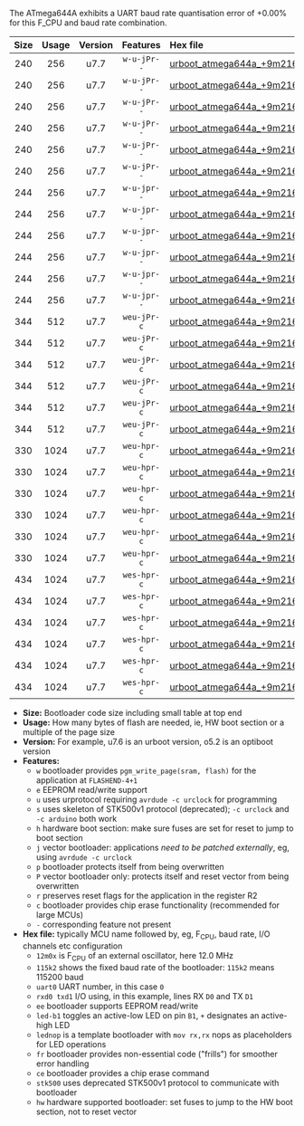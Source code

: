 The ATmega644A exhibits a UART baud rate quantisation error of +0.00% for this F_CPU and baud rate combination.

|Size|Usage|Version|Features|Hex file|
|:-:|:-:|:-:|:-:|:--|
|240|256|u7.7|`w-u-jPr--`|[urboot_atmega644a_+9m216x_++76k8_uart0_rxd0_txd1_led+b0.hex](https://raw.githubusercontent.com/stefanrueger/urboot.hex/main/mcus/atmega644a/external_oscillator/fcpu_+9m216x/br_++76k8/urboot_atmega644a_+9m216x_++76k8_uart0_rxd0_txd1_led+b0.hex)|
|240|256|u7.7|`w-u-jPr--`|[urboot_atmega644a_+9m216x_++76k8_uart0_rxd0_txd1_led+b7.hex](https://raw.githubusercontent.com/stefanrueger/urboot.hex/main/mcus/atmega644a/external_oscillator/fcpu_+9m216x/br_++76k8/urboot_atmega644a_+9m216x_++76k8_uart0_rxd0_txd1_led+b7.hex)|
|240|256|u7.7|`w-u-jPr--`|[urboot_atmega644a_+9m216x_++76k8_uart0_rxd0_txd1_lednop.hex](https://raw.githubusercontent.com/stefanrueger/urboot.hex/main/mcus/atmega644a/external_oscillator/fcpu_+9m216x/br_++76k8/urboot_atmega644a_+9m216x_++76k8_uart0_rxd0_txd1_lednop.hex)|
|240|256|u7.7|`w-u-jPr--`|[urboot_atmega644a_+9m216x_++76k8_uart1_rxd2_txd3_led+b0.hex](https://raw.githubusercontent.com/stefanrueger/urboot.hex/main/mcus/atmega644a/external_oscillator/fcpu_+9m216x/br_++76k8/urboot_atmega644a_+9m216x_++76k8_uart1_rxd2_txd3_led+b0.hex)|
|240|256|u7.7|`w-u-jPr--`|[urboot_atmega644a_+9m216x_++76k8_uart1_rxd2_txd3_led+b7.hex](https://raw.githubusercontent.com/stefanrueger/urboot.hex/main/mcus/atmega644a/external_oscillator/fcpu_+9m216x/br_++76k8/urboot_atmega644a_+9m216x_++76k8_uart1_rxd2_txd3_led+b7.hex)|
|240|256|u7.7|`w-u-jPr--`|[urboot_atmega644a_+9m216x_++76k8_uart1_rxd2_txd3_lednop.hex](https://raw.githubusercontent.com/stefanrueger/urboot.hex/main/mcus/atmega644a/external_oscillator/fcpu_+9m216x/br_++76k8/urboot_atmega644a_+9m216x_++76k8_uart1_rxd2_txd3_lednop.hex)|
|244|256|u7.7|`w-u-jpr--`|[urboot_atmega644a_+9m216x_++76k8_uart0_rxd0_txd1_led+b0_fr.hex](https://raw.githubusercontent.com/stefanrueger/urboot.hex/main/mcus/atmega644a/external_oscillator/fcpu_+9m216x/br_++76k8/urboot_atmega644a_+9m216x_++76k8_uart0_rxd0_txd1_led+b0_fr.hex)|
|244|256|u7.7|`w-u-jpr--`|[urboot_atmega644a_+9m216x_++76k8_uart0_rxd0_txd1_led+b7_fr.hex](https://raw.githubusercontent.com/stefanrueger/urboot.hex/main/mcus/atmega644a/external_oscillator/fcpu_+9m216x/br_++76k8/urboot_atmega644a_+9m216x_++76k8_uart0_rxd0_txd1_led+b7_fr.hex)|
|244|256|u7.7|`w-u-jpr--`|[urboot_atmega644a_+9m216x_++76k8_uart0_rxd0_txd1_lednop_fr.hex](https://raw.githubusercontent.com/stefanrueger/urboot.hex/main/mcus/atmega644a/external_oscillator/fcpu_+9m216x/br_++76k8/urboot_atmega644a_+9m216x_++76k8_uart0_rxd0_txd1_lednop_fr.hex)|
|244|256|u7.7|`w-u-jpr--`|[urboot_atmega644a_+9m216x_++76k8_uart1_rxd2_txd3_led+b0_fr.hex](https://raw.githubusercontent.com/stefanrueger/urboot.hex/main/mcus/atmega644a/external_oscillator/fcpu_+9m216x/br_++76k8/urboot_atmega644a_+9m216x_++76k8_uart1_rxd2_txd3_led+b0_fr.hex)|
|244|256|u7.7|`w-u-jpr--`|[urboot_atmega644a_+9m216x_++76k8_uart1_rxd2_txd3_led+b7_fr.hex](https://raw.githubusercontent.com/stefanrueger/urboot.hex/main/mcus/atmega644a/external_oscillator/fcpu_+9m216x/br_++76k8/urboot_atmega644a_+9m216x_++76k8_uart1_rxd2_txd3_led+b7_fr.hex)|
|244|256|u7.7|`w-u-jpr--`|[urboot_atmega644a_+9m216x_++76k8_uart1_rxd2_txd3_lednop_fr.hex](https://raw.githubusercontent.com/stefanrueger/urboot.hex/main/mcus/atmega644a/external_oscillator/fcpu_+9m216x/br_++76k8/urboot_atmega644a_+9m216x_++76k8_uart1_rxd2_txd3_lednop_fr.hex)|
|344|512|u7.7|`weu-jPr-c`|[urboot_atmega644a_+9m216x_++76k8_uart0_rxd0_txd1_ee_led+b0_fr_ce.hex](https://raw.githubusercontent.com/stefanrueger/urboot.hex/main/mcus/atmega644a/external_oscillator/fcpu_+9m216x/br_++76k8/urboot_atmega644a_+9m216x_++76k8_uart0_rxd0_txd1_ee_led+b0_fr_ce.hex)|
|344|512|u7.7|`weu-jPr-c`|[urboot_atmega644a_+9m216x_++76k8_uart0_rxd0_txd1_ee_led+b7_fr_ce.hex](https://raw.githubusercontent.com/stefanrueger/urboot.hex/main/mcus/atmega644a/external_oscillator/fcpu_+9m216x/br_++76k8/urboot_atmega644a_+9m216x_++76k8_uart0_rxd0_txd1_ee_led+b7_fr_ce.hex)|
|344|512|u7.7|`weu-jPr-c`|[urboot_atmega644a_+9m216x_++76k8_uart0_rxd0_txd1_ee_lednop_fr_ce.hex](https://raw.githubusercontent.com/stefanrueger/urboot.hex/main/mcus/atmega644a/external_oscillator/fcpu_+9m216x/br_++76k8/urboot_atmega644a_+9m216x_++76k8_uart0_rxd0_txd1_ee_lednop_fr_ce.hex)|
|344|512|u7.7|`weu-jPr-c`|[urboot_atmega644a_+9m216x_++76k8_uart1_rxd2_txd3_ee_led+b0_fr_ce.hex](https://raw.githubusercontent.com/stefanrueger/urboot.hex/main/mcus/atmega644a/external_oscillator/fcpu_+9m216x/br_++76k8/urboot_atmega644a_+9m216x_++76k8_uart1_rxd2_txd3_ee_led+b0_fr_ce.hex)|
|344|512|u7.7|`weu-jPr-c`|[urboot_atmega644a_+9m216x_++76k8_uart1_rxd2_txd3_ee_led+b7_fr_ce.hex](https://raw.githubusercontent.com/stefanrueger/urboot.hex/main/mcus/atmega644a/external_oscillator/fcpu_+9m216x/br_++76k8/urboot_atmega644a_+9m216x_++76k8_uart1_rxd2_txd3_ee_led+b7_fr_ce.hex)|
|344|512|u7.7|`weu-jPr-c`|[urboot_atmega644a_+9m216x_++76k8_uart1_rxd2_txd3_ee_lednop_fr_ce.hex](https://raw.githubusercontent.com/stefanrueger/urboot.hex/main/mcus/atmega644a/external_oscillator/fcpu_+9m216x/br_++76k8/urboot_atmega644a_+9m216x_++76k8_uart1_rxd2_txd3_ee_lednop_fr_ce.hex)|
|330|1024|u7.7|`weu-hpr-c`|[urboot_atmega644a_+9m216x_++76k8_uart0_rxd0_txd1_ee_led+b0_fr_ce_hw.hex](https://raw.githubusercontent.com/stefanrueger/urboot.hex/main/mcus/atmega644a/external_oscillator/fcpu_+9m216x/br_++76k8/urboot_atmega644a_+9m216x_++76k8_uart0_rxd0_txd1_ee_led+b0_fr_ce_hw.hex)|
|330|1024|u7.7|`weu-hpr-c`|[urboot_atmega644a_+9m216x_++76k8_uart0_rxd0_txd1_ee_led+b7_fr_ce_hw.hex](https://raw.githubusercontent.com/stefanrueger/urboot.hex/main/mcus/atmega644a/external_oscillator/fcpu_+9m216x/br_++76k8/urboot_atmega644a_+9m216x_++76k8_uart0_rxd0_txd1_ee_led+b7_fr_ce_hw.hex)|
|330|1024|u7.7|`weu-hpr-c`|[urboot_atmega644a_+9m216x_++76k8_uart0_rxd0_txd1_ee_lednop_fr_ce_hw.hex](https://raw.githubusercontent.com/stefanrueger/urboot.hex/main/mcus/atmega644a/external_oscillator/fcpu_+9m216x/br_++76k8/urboot_atmega644a_+9m216x_++76k8_uart0_rxd0_txd1_ee_lednop_fr_ce_hw.hex)|
|330|1024|u7.7|`weu-hpr-c`|[urboot_atmega644a_+9m216x_++76k8_uart1_rxd2_txd3_ee_led+b0_fr_ce_hw.hex](https://raw.githubusercontent.com/stefanrueger/urboot.hex/main/mcus/atmega644a/external_oscillator/fcpu_+9m216x/br_++76k8/urboot_atmega644a_+9m216x_++76k8_uart1_rxd2_txd3_ee_led+b0_fr_ce_hw.hex)|
|330|1024|u7.7|`weu-hpr-c`|[urboot_atmega644a_+9m216x_++76k8_uart1_rxd2_txd3_ee_led+b7_fr_ce_hw.hex](https://raw.githubusercontent.com/stefanrueger/urboot.hex/main/mcus/atmega644a/external_oscillator/fcpu_+9m216x/br_++76k8/urboot_atmega644a_+9m216x_++76k8_uart1_rxd2_txd3_ee_led+b7_fr_ce_hw.hex)|
|330|1024|u7.7|`weu-hpr-c`|[urboot_atmega644a_+9m216x_++76k8_uart1_rxd2_txd3_ee_lednop_fr_ce_hw.hex](https://raw.githubusercontent.com/stefanrueger/urboot.hex/main/mcus/atmega644a/external_oscillator/fcpu_+9m216x/br_++76k8/urboot_atmega644a_+9m216x_++76k8_uart1_rxd2_txd3_ee_lednop_fr_ce_hw.hex)|
|434|1024|u7.7|`wes-hpr-c`|[urboot_atmega644a_+9m216x_++76k8_uart0_rxd0_txd1_ee_led+b0_fr_ce_stk500_hw.hex](https://raw.githubusercontent.com/stefanrueger/urboot.hex/main/mcus/atmega644a/external_oscillator/fcpu_+9m216x/br_++76k8/urboot_atmega644a_+9m216x_++76k8_uart0_rxd0_txd1_ee_led+b0_fr_ce_stk500_hw.hex)|
|434|1024|u7.7|`wes-hpr-c`|[urboot_atmega644a_+9m216x_++76k8_uart0_rxd0_txd1_ee_led+b7_fr_ce_stk500_hw.hex](https://raw.githubusercontent.com/stefanrueger/urboot.hex/main/mcus/atmega644a/external_oscillator/fcpu_+9m216x/br_++76k8/urboot_atmega644a_+9m216x_++76k8_uart0_rxd0_txd1_ee_led+b7_fr_ce_stk500_hw.hex)|
|434|1024|u7.7|`wes-hpr-c`|[urboot_atmega644a_+9m216x_++76k8_uart0_rxd0_txd1_ee_lednop_fr_ce_stk500_hw.hex](https://raw.githubusercontent.com/stefanrueger/urboot.hex/main/mcus/atmega644a/external_oscillator/fcpu_+9m216x/br_++76k8/urboot_atmega644a_+9m216x_++76k8_uart0_rxd0_txd1_ee_lednop_fr_ce_stk500_hw.hex)|
|434|1024|u7.7|`wes-hpr-c`|[urboot_atmega644a_+9m216x_++76k8_uart1_rxd2_txd3_ee_led+b0_fr_ce_stk500_hw.hex](https://raw.githubusercontent.com/stefanrueger/urboot.hex/main/mcus/atmega644a/external_oscillator/fcpu_+9m216x/br_++76k8/urboot_atmega644a_+9m216x_++76k8_uart1_rxd2_txd3_ee_led+b0_fr_ce_stk500_hw.hex)|
|434|1024|u7.7|`wes-hpr-c`|[urboot_atmega644a_+9m216x_++76k8_uart1_rxd2_txd3_ee_led+b7_fr_ce_stk500_hw.hex](https://raw.githubusercontent.com/stefanrueger/urboot.hex/main/mcus/atmega644a/external_oscillator/fcpu_+9m216x/br_++76k8/urboot_atmega644a_+9m216x_++76k8_uart1_rxd2_txd3_ee_led+b7_fr_ce_stk500_hw.hex)|
|434|1024|u7.7|`wes-hpr-c`|[urboot_atmega644a_+9m216x_++76k8_uart1_rxd2_txd3_ee_lednop_fr_ce_stk500_hw.hex](https://raw.githubusercontent.com/stefanrueger/urboot.hex/main/mcus/atmega644a/external_oscillator/fcpu_+9m216x/br_++76k8/urboot_atmega644a_+9m216x_++76k8_uart1_rxd2_txd3_ee_lednop_fr_ce_stk500_hw.hex)|

- **Size:** Bootloader code size including small table at top end
- **Usage:** How many bytes of flash are needed, ie, HW boot section or a multiple of the page size
- **Version:** For example, u7.6 is an urboot version, o5.2 is an optiboot version
- **Features:**
  + `w` bootloader provides `pgm_write_page(sram, flash)` for the application at `FLASHEND-4+1`
  + `e` EEPROM read/write support
  + `u` uses urprotocol requiring `avrdude -c urclock` for programming
  + `s` uses skeleton of STK500v1 protocol (deprecated); `-c urclock` and `-c arduino` both work
  + `h` hardware boot section: make sure fuses are set for reset to jump to boot section
  + `j` vector bootloader: applications *need to be patched externally*, eg, using `avrdude -c urclock`
  + `p` bootloader protects itself from being overwritten
  + `P` vector bootloader only: protects itself and reset vector from being overwritten
  + `r` preserves reset flags for the application in the register R2
  + `c` bootloader provides chip erase functionality (recommended for large MCUs)
  + `-` corresponding feature not present
- **Hex file:** typically MCU name followed by, eg, F<sub>CPU</sub>, baud rate, I/O channels etc configuration
  + `12m0x` is F<sub>CPU</sub> of an external oscillator, here 12.0 MHz
  + `115k2` shows the fixed baud rate of the bootloader: `115k2` means 115200 baud
  + `uart0` UART number, in this case `0`
  + `rxd0 txd1` I/O using, in this example, lines RX `D0` and TX `D1`
  + `ee` bootloader supports EEPROM read/write
  + `led-b1` toggles an active-low LED on pin `B1`, `+` designates an active-high LED
  + `lednop` is a template bootloader with `mov rx,rx` nops as placeholders for LED operations
  + `fr` bootloader provides non-essential code ("frills") for smoother error handling
  + `ce` bootloader provides a chip erase command
  + `stk500` uses deprecated STK500v1 protocol to communicate with bootloader
  + `hw` hardware supported bootloader: set fuses to jump to the HW boot section, not to reset vector
